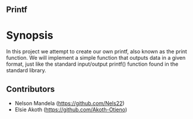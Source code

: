 ## Printf

# Synopsis
In this project we attempt to create our own printf, also known as the print function. We will implement a simple function that outputs data in a given format, just like the standard input/output printf() function found in the standard library.

## Contributors
* Nelson Mandela (https://github.com/Nels22)
* Elsie Akoth (https://github.com/Akoth-Otieno)
